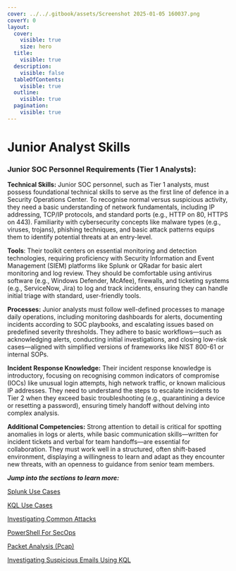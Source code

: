 ```yaml
---
cover: ../../.gitbook/assets/Screenshot 2025-01-05 160037.png
coverY: 0
layout:
  cover:
    visible: true
    size: hero
  title:
    visible: true
  description:
    visible: false
  tableOfContents:
    visible: true
  outline:
    visible: true
  pagination:
    visible: true
---
```


# Junior Analyst Skills

### Junior SOC Personnel Requirements (Tier 1 Analysts):

**Technical Skills:** Junior SOC personnel, such as Tier 1 analysts, must possess foundational technical skills to serve as the first line of defence in a Security Operations Center. To recognise normal versus suspicious activity, they need a basic understanding of network fundamentals, including IP addressing, TCP/IP protocols, and standard ports (e.g., HTTP on 80, HTTPS on 443). Familiarity with cybersecurity concepts like malware types (e.g., viruses, trojans), phishing techniques, and basic attack patterns equips them to identify potential threats at an entry-level.&#x20;

**Tools**: Their toolkit centers on essential monitoring and detection technologies, requiring proficiency with Security Information and Event Management (SIEM) platforms like Splunk or QRadar for basic alert monitoring and log review. They should be comfortable using antivirus software (e.g., Windows Defender, McAfee), firewalls, and ticketing systems (e.g., ServiceNow, Jira) to log and track incidents, ensuring they can handle initial triage with standard, user-friendly tools.

**Processes:** Junior analysts must follow well-defined processes to manage daily operations, including monitoring dashboards for alerts, documenting incidents according to SOC playbooks, and escalating issues based on predefined severity thresholds. They adhere to basic workflows—such as acknowledging alerts, conducting initial investigations, and closing low-risk cases—aligned with simplified versions of frameworks like NIST 800-61 or internal SOPs.&#x20;

**Incident Response Knowledge:** Their incident response knowledge is introductory, focusing on recognising common indicators of compromise (IOCs) like unusual login attempts, high network traffic, or known malicious IP addresses. They need to understand the steps to escalate incidents to Tier 2 when they exceed basic troubleshooting (e.g., quarantining a device or resetting a password), ensuring timely handoff without delving into complex analysis.&#x20;

**Additional Competencies:** Strong attention to detail is critical for spotting anomalies in logs or alerts, while basic communication skills—written for incident tickets and verbal for team handoffs—are essential for collaboration. They must work well in a structured, often shift-based environment, displaying a willingness to learn and adapt as they encounter new threats, with an openness to guidance from senior team members.

_**Jump into the sections to learn more:**_

[Splunk Use Cases](splunk-use-cases.md)

[KQL Use Cases](kql-use-cases/)

[Investigating Common Attacks](investigating-common-attacks/)

[PowerShell For SecOps](powershell-for-secops/)

[Packet Analysis (Pcap)](packet-analysis-pcap/)

[Investigating Suspicious Emails Using KQL](investigating-suspicious-emails-using-kql.md)
